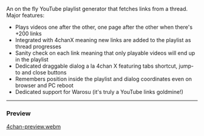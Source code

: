 An on the fly YouTube playlist generator that fetches links from a thread. Major features:

- Plays videos one after the other, one page after the other when there's +200 links
- Integrated with 4chanX meaning new links are added to the playlist as thread progresses
- Sanity check on each link meaning that only playable videos will end up in the playlist
- Dedicated draggable dialog a la 4chan X featuring tabs shortcut, jump-to and close buttons 
- Remembers position inside the playlist and dialog coordinates even on browser and PC reboot
- Dedicated support for Warosu (it's truly a YouTube links goldmine!)

---

### Preview

[4chan-preview.webm](https://github.com/Hash6232/4chan-x-yt-playlist/assets/164906916/385ba9c4-6467-49f5-8142-b67282c687b0)
